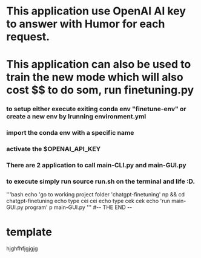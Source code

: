 
# This application use OpenAI AI key to answer with Humor for each request. 
# This application can also be used to train the new mode which will also cost $$ to do som, run finetuning.py
### to setup either  execute exiting conda env "finetune-env"  or create a new env by lrunning environment.yml
### import the conda env with a specific name
### activate the $OPENAI_API_KEY
### There are 2 application to call  main-CLI.py and main-GUI.py
### to execute simply run source run.sh on the terminal and life :D.

'''bash
echo 'go to working project folder  'chatgpt-finetuning'
np && cd chatgpt-finetuning
echo type cei
cei
echo type cek
cek
echo 'run main-GUI.py program'
p main-GUI.py
'''
#-- THE END --
# template


hjghfhfjgjgjg